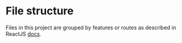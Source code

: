 # File structure
Files in this project are grouped by features or routes as described in ReactJS [docs](https://legacy.reactjs.org/docs/faq-structure.html).
